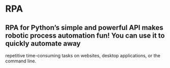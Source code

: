 # RPA

## RPA for Python’s simple and powerful API makes robotic process automation fun! You can use it to quickly automate away
   repetitive time-consuming tasks on websites, desktop applications, or the command line.
